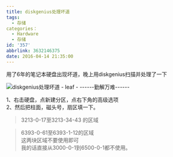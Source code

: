 ```yaml
---
title: diskgenius处理坏道
tags:
  - 存储
categories：
  - Hardware
  - 存储
id: '357'
abbrlink: 3632146375
date: 2016-04-14 21:35:00
---
```


用了6年的笔记本硬盘出现坏道，晚上用diskgenius扫描并处理了一下  

![diskgenius处理坏道 - leaf - ------勤解万难------](http://img0.ph.126.net/XNWZBY37ncREZ3b4hkcS_A==/200691658495968771.png "diskgenius处理坏道 - leaf - ------勤解万难------")  
  
1、右击硬盘，点新建分区，点右下角的高级选项  
2、然后把柱面，磁头号，扇区填一下。  

> 3213-0-17至3213-34-43 的区域  

> 6393-0-61至6393-1-12的区域  
> 这两块区域不要使用即可  
> 我的话直接从3000-0-1到6500-0-1都不使用。